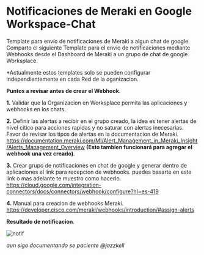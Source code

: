 # Notificaciones de Meraki en Google Workspace-Chat
Template para envío de notificaciones de Meraki a algun chat de google.
Comparto el siguiente Template para el envío de notificaciones mediante Webhooks desde el Dashboard de Meraki a un grupo de chat de google Worksplace.

*Actualmente estos templates solo se pueden configurar independientemente en cada Red de la oganizacion.

**Puntos a revisar antes de crear el Webhook**.

**1.** Validar que la Organizacion en Worksplace permita las aplicaciones y webhooks en los chats.

**2.** Definir las alertas a recibir en el grupo creado, la idea es tener alertas de nivel citico para acciones rapidas y no saturar con alertas inecesarias. Favor de revisar los tipos de alertas en la documentacion de Meraki.  https://documentation.meraki.com/MI/Alert_Management_in_Meraki_Insight/Alerts_Management_Overview **(Esto tambien funcionará para agregar el webhook una vez creado)**.


**3.** Crear grupo de notificaciones en chat de google y generar dentro de aplicaciones el link para recepcion de webhooks.
puedes basarte en este link o mas adelante te muestro como hacerlo. https://cloud.google.com/integration-connectors/docs/connectors/webhook/configure?hl=es-419

**4.** Manual para creacion de webhooks Meraki. https://developer.cisco.com/meraki/webhooks/introduction/#assign-alerts



**Resultado de notificacion**.

![notif](https://github.com/user-attachments/assets/ae1cc227-e762-44ba-8e57-c9c11cbdcd35)




_aun sigo documentando se paciente @jazzkell_
